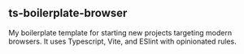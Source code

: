 ## ts-boilerplate-browser

My boilerplate template for starting new projects targeting modern browsers.
It uses Typescript, Vite, and ESlint with opinionated rules.
